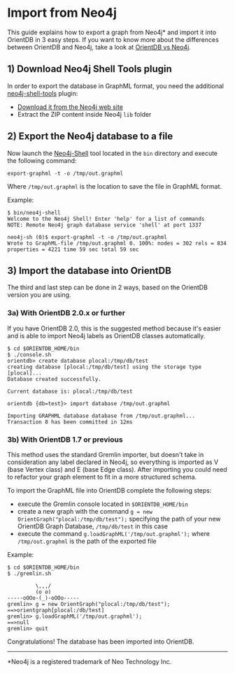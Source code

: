 # Import from Neo4j

This guide explains how to export a graph from Neo4j* and import it into OrientDB in 3 easy steps. If you want to know more about the differences between OrientDB and Neo4j, take a look at [OrientDB vs Neo4j](http://www.orientechnologies.com/orientdb-vs-neo4j/).

## 1) Download Neo4j Shell Tools plugin
In order to export the database in GraphML format, you need the additional [neo4j-shell-tools](https://github.com/jexp/neo4j-shell-tools) plugin:
- [Download it from the Neo4j web site](https://github.com/jexp/neo4j-shell-tools)
- Extract the ZIP content inside Neo4j `lib` folder

## 2) Export the Neo4j database to a file
Now launch the [Neo4j-Shell](http://docs.neo4j.org/chunked/stable/shell.html) tool located in the `bin` directory and execute the following command:

```
export-graphml -t -o /tmp/out.graphml
```

Where `/tmp/out.graphml` is the location to save the file in GraphML format.

Example:

```
$ bin/neo4j-shell
Welcome to the Neo4j Shell! Enter 'help' for a list of commands
NOTE: Remote Neo4j graph database service 'shell' at port 1337

neo4j-sh (0)$ export-graphml -t -o /tmp/out.graphml
Wrote to GraphML-file /tmp/out.graphml 0. 100%: nodes = 302 rels = 834 properties = 4221 time 59 sec total 59 sec
```

## 3) Import the database into OrientDB
The third and last step can be done in 2 ways, based on the OrientDB version you are using.

### 3a) With OrientDB 2.0.x or further
If you have OrientDB 2.0, this is the suggested method because it's easier and is able to import Neo4j labels as OrientDB classes automatically.

```
$ cd $ORIENTDB_HOME/bin
$ ./console.sh
orientdb> create database plocal:/tmp/db/test
creating database [plocal:/tmp/db/test] using the storage type [plocal]...
Database created successfully.

Current database is: plocal:/tmp/db/test

orientdb {db=test}> import database /tmp/out.graphml

Importing GRAPHML database database from /tmp/out.graphml...
Transaction 8 has been committed in 12ms
```

### 3b) With OrientDB 1.7 or previous
This method uses the standard Gremlin importer, but doesn't take in consideration any label declared in Neo4j, so everything is imported as V (base Vertex class) and E (base Edge class). After importing you could need to refactor your graph element to fit in a more structured schema.

To import the GraphML file into OrientDB complete the following steps:
- execute the Gremlin console located in `$ORIENTDB_HOME/bin`
- create a new graph with the command `g = new OrientGraph("plocal:/tmp/db/test");` specifying the path of your new OrientDB Graph Database, `/tmp/db/test` in this case
- execute the command `g.loadGraphML('/tmp/out.graphml');` where `/tmp/out.graphml` is the path of the exported file

Example:

```
$ cd $ORIENTDB_HOME/bin
$ ./gremlin.sh

         \,,,/
         (o o)
-----oOOo-(_)-oOOo-----
gremlin> g = new OrientGraph("plocal:/tmp/db/test");
==>orientgraph[plocal:/db/test]
gremlin> g.loadGraphML('/tmp/out.graphml');
==>null
gremlin> quit
```

Congratulations! The database has been imported into OrientDB.

-----
*Neo4j is a registered trademark of Neo Technology Inc.
